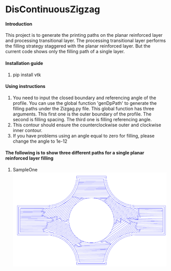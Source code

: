 # DisContinuousZigzag

#### Introduction
This project is to generate the printing paths on the planar reinforced layer and processing transitional layer. The processing transitional layer performs the filling strategy staggered with the planar reinforced layer. But the current code shows only the filling path of a single layer.

#### Installation guide

1.  pip install vtk

#### Using instructions

1.  You need to input the closed boundary and referencing angle of the profile. You can use the global function 'genDpPath' to generate the filling paths under the Zizgag.py file. This global function has three arguments. This first one is the outer boundary of the profile. The second is filling spacing. The third one is filling referencing angle.
2. This contour should ensure the counterclockwise outer and clockwise inner contour.
3. If you have problems using an angle equal to zero for filling, please change the angle to 1e-12

#### The following is to show three different paths for a single planar reinforced layer filling
1. SampleOne
    ![输入图片说明](Picture/SampleOne.png)


